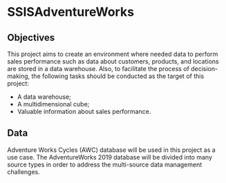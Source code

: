 # SSISAdventureWorks

## Objectives
This project aims to create an environment where needed data to perform sales performance such as data about customers, products, and locations are stored in a data warehouse. Also, to facilitate the process of decision-making, the following tasks should be conducted as the target of this project:
- A data warehouse;
- A multidimensional cube;
- Valuable information about sales performance.

## Data
Adventure Works Cycles (AWC) database will be used in this project as a use case. The AdventureWorks 2019 database will be divided into many source types in order to address the multi-source data management challenges.

